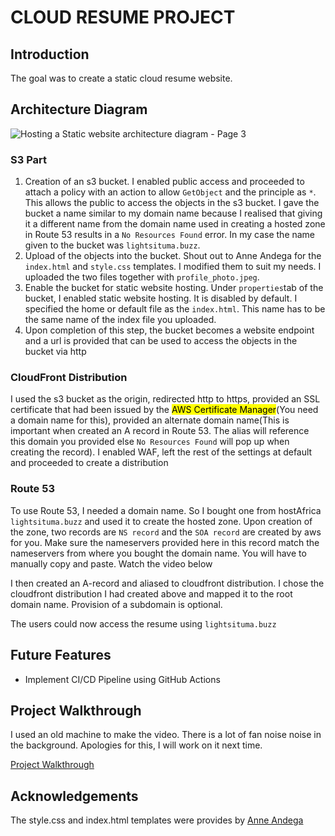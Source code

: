 # CLOUD RESUME PROJECT

## Introduction
The goal was to create a static cloud resume website.

## Architecture Diagram
![Hosting a Static website architecture diagram - Page 3](https://github.com/Light1596/Cloud-Resume/assets/127042301/02fc6591-6a65-45e0-94f2-b8e29e902716)



### S3 Part

1. Creation of an s3 bucket. I enabled public access and proceeded to attach a policy with an action to allow `GetObject` and the principle as `*`. This allows the public to access the objects in the s3 bucket. I gave the bucket a name similar to my domain name because I realised that giving it a different name from the domain name used in creating a hosted zone in Route 53 results in a `No Resources Found` error. In my case the name given to the bucket was `lightsituma.buzz`.
2. Upload of the objects into the bucket. Shout out to Anne Andega for the `index.html` and `style.css` templates. I modified them to suit my needs. I uploaded the two files together with `profile_photo.jpeg`.
3. Enable the bucket for static website hosting. Under `properties`tab of the bucket, I enabled static website hosting. It is disabled by default. I specified the home or default file as the `index.html`. This name has to be the same name of the index file you uploaded.
4. Upon completion of this step, the bucket becomes a website endpoint and a url is provided that can be used to access the objects in the bucket via http

### CloudFront Distribution
I used the s3 bucket as the origin, redirected http to https, provided an SSL certificate that had been issued by the <mark>AWS Certificate Manager</mark>(You need a domain name for this), provided an alternate domain name(This is important when created an A record in Route 53. The alias will reference this domain you provided else `No Resources Found` will pop up when creating the record). I enabled WAF, left the rest of the settings at default and proceeded to create a distribution

### Route 53
To use Route 53, I needed a domain name. So I bought one from hostAfrica `lightsituma.buzz` and used it to create the hosted zone. Upon creation of the zone, two records are `NS record` and the `SOA record` are created by aws for you. Make sure the nameservers provided here in this record match the nameservers from where you bought the domain name. You will have to manually copy and paste. Watch the video below 

I then created an A-record and aliased to cloudfront distribution. I chose the cloudfront distribution I had created above and mapped it to the root domain name. Provision of a subdomain is optional.

The users could now access the resume using `lightsituma.buzz`

## Future Features
+ Implement CI/CD Pipeline using GitHub Actions

## Project Walkthrough
I used an old machine to make the video. There is a lot of fan noise noise in the background. Apologies for this, I will work on it next time.

[Project Walkthrough](https://drive.google.com/file/d/1b14P7NXy-ZoS9__dXrKrihzvnssnfY8R/view?usp=drive_link)

## Acknowledgements
The style.css and index.html templates were provides by [Anne Andega](https://www.linkedin.com/in/anne-andega?miniProfileUrn=urn%3Ali%3Afs_miniProfile%3AACoAAD4okqgBAYePr9vokcGJsQsEXFI-ciETjY4&lipi=urn%3Ali%3Apage%3Ad_flagship3_search_srp_all%3BWssziKLWRmev0GietXddww%3D%3D)


